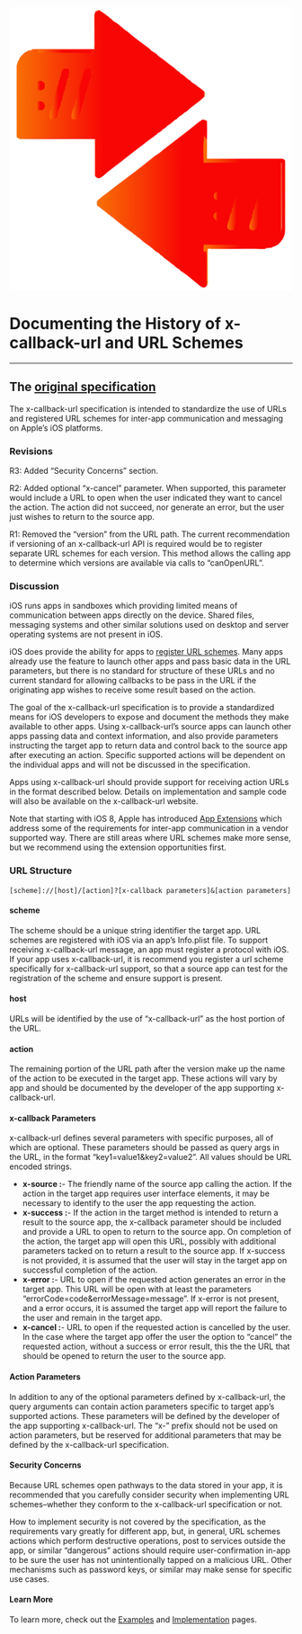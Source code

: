 ![x](assets/x.png)

# Documenting the History of x-callback-url and URL Schemes

---

## The [original specification](http://x-callback-url.com/specifications)

The x-callback-url specification is intended to standardize the use of URLs and registered URL schemes for inter-app communication and messaging on Apple’s iOS platforms.

### Revisions

R3: Added “Security Concerns” section.

R2: Added optional “x-cancel” parameter. When supported, this parameter would include a URL to open when the user indicated they want to cancel the action. The action did not succeed, nor generate an error, but the user just wishes to return to the source app.

R1: Removed the “version” from the URL path. The current recommendation if versioning of an x-callback-url API is required would be to register separate URL schemes for each version. This method allows the calling app to determine which versions are available via calls to “canOpenURL”.

### Discussion

iOS runs apps in sandboxes which providing limited means of communication between apps directly on the device. Shared files, messaging systems and other similar solutions used on desktop and server operating systems are not present in iOS.

iOS does provide the ability for apps to [register URL schemes](http://developer.apple.com/library/ios/#documentation/iPhone/Conceptual/iPhoneOSProgrammingGuide/StandardBehaviors/StandardBehaviors.html%23//apple*ref/doc/uid/TP40007072-Ch3-SW26). Many apps already use the feature to launch other apps and pass basic data in the URL parameters, but there is no standard for structure of these URLs and no current standard for allowing callbacks to be pass in the URL if the originating app wishes to receive some result based on the action.

The goal of the x-callback-url specification is to provide a standardized means for iOS developers to expose and document the methods they make available to other apps. Using x-callback-url’s source apps can launch other apps passing data and context information, and also provide parameters instructing the target app to return data and control back to the source app after executing an action. Specific supported actions will be dependent on the individual apps and will not be discussed in the specification.

Apps using x-callback-url should provide support for receiving action URLs in the format described below. Details on implementation and sample code will also be available on the x-callback-url website.

Note that starting with iOS 8, Apple has introduced [App Extensions](https://developer.apple.com/library/ios/documentation/General/Conceptual/ExtensibilityPG/index.html#//apple*ref/doc/uid/TP40014214) which address some of the requirements for inter-app communication in a vendor supported way. There are still areas where URL schemes make more sense, but we recommend using the extension opportunities first.

### URL Structure

```
[scheme]://[host]/[action]?[x-callback parameters]&[action parameters]
```

#### scheme

The scheme should be a unique string identifier the target app. URL schemes are registered with iOS via an app’s Info.plist file. To support receiving x-callback-url message, an app must register a protocol with iOS. If your app uses x-callback-url, it is recommend you register a url scheme specifically for x-callback-url support, so that a source app can test for the registration of the scheme and ensure support is present.

#### host

URLs will be identified by the use of “x-callback-url” as the host portion of the URL.

#### action

The remaining portion of the URL path after the version make up the name of the action to be executed in the target app. These actions will vary by app and should be documented by the developer of the app supporting x-callback-url.

#### x-callback Parameters

x-callback-url defines several parameters with specific purposes, all of which are optional. These parameters should be passed as query args in the URL, in the format “key1=value1&key2=value2”. All values should be URL encoded strings.

- **x-source :**- The friendly name of the source app calling the action. If the action in the target app requires user interface elements, it may be necessary to identify to the user the app requesting the action.
- **x-success :**- If the action in the target method is intended to return a result to the source app, the x-callback parameter should be included and provide a URL to open to return to the source app. On completion of the action, the target app will open this URL, possibly with additional parameters tacked on to return a result to the source app. If x-success is not provided, it is assumed that the user will stay in the target app on successful completion of the action.
- **x-error :**- URL to open if the requested action generates an error in the target app. This URL will be open with at least the parameters “errorCode=code&errorMessage=message”. If x-error is not present, and a error occurs, it is assumed the target app will report the failure to the user and remain in the target app.
- **x-cancel :**- URL to open if the requested action is cancelled by the user. In the case where the target app offer the user the option to “cancel” the requested action, without a success or error result, this the the URL that should be opened to return the user to the source app.

#### Action Parameters

In addition to any of the optional parameters defined by x-callback-url, the query arguments can contain action parameters specific to target app’s supported actions. These parameters will be defined by the developer of the app supporting x-callback-url. The “x-” prefix should not be used on action parameters, but be reserved for additional parameters that may be defined by the x-callback-url specification.

#### Security Concerns

Because URL schemes open pathways to the data stored in your app, it is recommended that you carefully consider security when implementing URL schemes–whether they conform to the x-callback-url specification or not.

How to implement security is not covered by the specification, as the requirements vary greatly for different app, but, in general, URL schemes actions which perform destructive operations, post to services outside the app, or similar “dangerous” actions should require user-confirmation in-app to be sure the user has not unintentionally tapped on a malicious URL. Other mechanisms such as password keys, or similar may make sense for specific use cases.

#### Learn More

To learn more, check out the [Examples](http://x-callback-url.com/examples) and [Implementation](http://x-callback-url.com/implementation) pages.